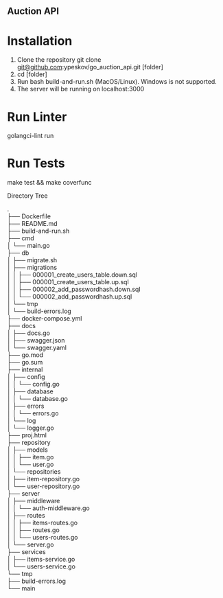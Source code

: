 ## Auction API

# Installation
1. Clone the repository git clone git@github.com:ypeskov/go_auction_api.git [folder]
2. cd [folder]
3. Run bash build-and-run.sh (MacOS/Linux). Windows is not supported.
4. The server will be running on localhost:3000

# Run Linter
golangci-lint run

# Run Tests
make test && make coverfunc

Directory Tree

.\
├── Dockerfile\
├── README.md\
├── build-and-run.sh\
├── cmd\
│   └── main.go\
├── db\
│   ├── migrate.sh\
│   ├── migrations\
│   │   ├── 000001_create_users_table.down.sql\
│   │   ├── 000001_create_users_table.up.sql\
│   │   ├── 000002_add_passwordhash.down.sql\
│   │   └── 000002_add_passwordhash.up.sql\
│   └── tmp\
│       └── build-errors.log\
├── docker-compose.yml\
├── docs\
│   ├── docs.go\
│   ├── swagger.json\
│   └── swagger.yaml\
├── go.mod\
├── go.sum\
├── internal\
│   ├── config\
│   │   └── config.go\
│   ├── database\
│   │   └── database.go\
│   ├── errors\
│   │   └── errors.go\
│   └── log\
│       └── logger.go\
├── proj.html\
├── repository\
│   ├── models\
│   │   ├── item.go\
│   │   └── user.go\
│   └── repositories\
│       ├── item-repository.go\
│       └── user-repository.go\
├── server\
│   ├── middleware\
│   │   └── auth-middleware.go\
│   ├── routes\
│   │   ├── items-routes.go\
│   │   ├── routes.go\
│   │   └── users-routes.go\
│   └── server.go\
├── services\
│   ├── items-service.go\
│   └── users-service.go\
└── tmp\
├── build-errors.log\
└── main